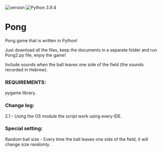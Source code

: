 
![version](https://img.shields.io/badge/version-2.1-blue) ![Python 3.9.4](https://img.shields.io/badge/Python-3.9.4-yellow.svg)

# Pong
Pong game that is written in Python!

Just download all the files, keep the documents in a separate folder and run Pong2.py file, enjoy the game!

Include sounds when the ball leaves one side of the field (the sounds recorded in Hebrew).

### REQUIREMENTS: 
pygame library.


### Change log: 
2.1 - Using the OS module the script work using every IDE.

### Special setting: 

Random ball size - 
Every time the ball leaves one side of the field, it will change size randomly.

